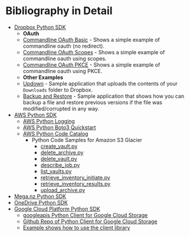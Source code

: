 # Bibliography in Detail

* [Dropbox Python SDK](https://github.com/dropbox/dropbox-sdk-python)
  * **OAuth**
  * [Commandline OAuth Basic](https://github.com/dropbox/dropbox-sdk-python/blob/master/example/oauth/commandline-oauth.py) - Shows a simple example of commandline oauth (no redirect).
  * [Commandline OAuth Scopes](https://github.com/dropbox/dropbox-sdk-python/blob/master/example/oauth/commandline-oauth-scopes.py) - Shows a simple example of commandline oauth using scopes.
  * [Commandline OAuth PKCE](https://github.com/dropbox/dropbox-sdk-python/blob/master/example/oauth/commandline-oauth-pkce.py) - Shows a simple example of commandline oauth using PKCE.
  * **Other Examples**
  * [Updown](https://github.com/dropbox/dropbox-sdk-python/blob/master/example/updown.py) - Sample application that uploads the contents of your `Downloads` folder to Dropbox.
  * [Backup and Restore](https://github.com/dropbox/dropbox-sdk-python/tree/master/example/back-up-and-restore) - Sample application that shows how you can backup a file and restore previous versions if the file was modified/corrupted in any way.
* [AWS Python SDK](https://aws.amazon.com/sdk-for-python/)
  * [AWS Python Logging](https://docs.aws.amazon.com/lambda/latest/dg/python-logging.html)
  * [AWS Python Boto3 Quickstart](https://boto3.amazonaws.com/v1/documentation/api/latest/guide/quickstart.html)
  * [AWS Python Code Catalog](https://docs.aws.amazon.com/code-samples/latest/catalog/code-catalog-python-example_code-s3.html)
    * Python Code Samples for Amazon S3 Glacier
      * [create\_vault.py](./python-glacier-create_vault.py.html)
      * [delete\_archive.py](./python-glacier-delete_archive.py.html)
      * [delete\_vault.py](./python-glacier-delete_vault.py.html)
      * [describe\_job.py](./python-glacier-describe_job.py.html)
      * [list\_vaults.py](./python-glacier-list_vaults.py.html)
      * [retrieve\_inventory\_initiate.py](./python-glacier-retrieve_inventory_initiate.py.html)
      * [retrieve\_inventory\_results.py](./python-glacier-retrieve_inventory_results.py.html)
      * [upload\_archive.py](./python-glacier-upload_archive.py.html)
* [Mega.nz Python SDK](https://github.com/odwyersoftware/mega.py)
* [OneDrive Python SDK](https://github.com/OneDrive/onedrive-sdk-python)
* [Google Cloud Platform Python SDK](https://cloud.google.com/storage/docs/reference/libraries#client-libraries-usage-python)
  * [googleapis Python Client for Google Cloud Storage](https://googleapis.dev/python/storage/latest/index.html)
  * [Github Repo of Python Client for Google Cloud Storage](https://github.com/googleapis/python-storage)
  * [Example shows how to use the client library](https://github.com/GoogleCloudPlatform/python-docs-samples/blob/master/storage/cloud-client/storage_create_bucket_class_location.py)
